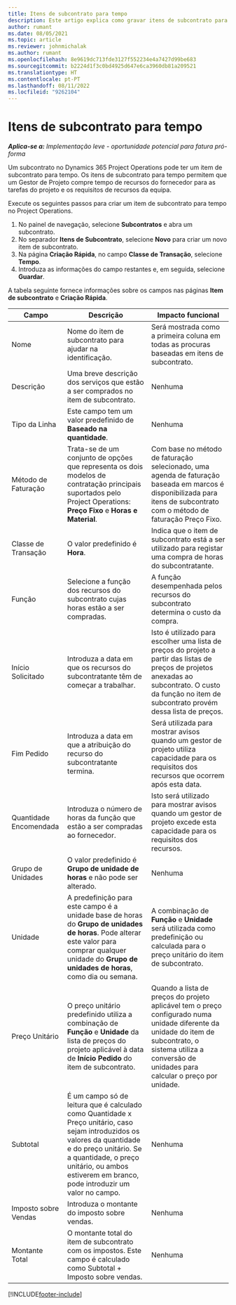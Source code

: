 ```yaml
---
title: Itens de subcontrato para tempo
description: Este artigo explica como gravar itens de subcontrato para tempo e gravar a compra de tempo por parte dos fornecedores.
author: rumant
ms.date: 08/05/2021
ms.topic: article
ms.reviewer: johnmichalak
ms.author: rumant
ms.openlocfilehash: 8e9619dc713fde3127f552234e4a7427d99be683
ms.sourcegitcommit: b2224d1f3c0bd4925d647e6ca3960db81a209521
ms.translationtype: HT
ms.contentlocale: pt-PT
ms.lasthandoff: 08/11/2022
ms.locfileid: "9262104"
---
```

# <a name="subcontract-lines-for-time"></a>Itens de subcontrato para tempo

_**Aplica-se a:** Implementação leve - oportunidade potencial para fatura pró-forma_

Um subcontrato no Dynamics 365 Project Operations pode ter um item de subcontrato para tempo. Os itens de subcontrato para tempo permitem que um Gestor de Projeto compre tempo de recursos do fornecedor para as tarefas do projeto e os requisitos de recursos da equipa.

Execute os seguintes passos para criar um item de subcontrato para tempo no Project Operations.

1. No painel de navegação, selecione **Subcontratos** e abra um subcontrato.
2. No separador **Itens de Subcontrato**, selecione **Novo** para criar um novo item de subcontrato.
3. Na página **Criação Rápida**, no campo **Classe de Transação**, selecione **Tempo**.
4. Introduza as informações do campo restantes e, em seguida, selecione **Guardar**.

  A tabela seguinte fornece informações sobre os campos nas páginas **Item de subcontrato** e **Criação Rápida**.

| **Campo** | **Descrição** | **Impacto funcional** |
| --- | --- | --- |
| Nome | Nome do item de subcontrato para ajudar na identificação. | Será mostrada como a primeira coluna em todas as procuras baseadas em itens de subcontrato. |
| Descrição | Uma breve descrição dos serviços que estão a ser comprados no item de subcontrato. |Nenhuma |
| Tipo da Linha |   Este campo tem um valor predefinido de **Baseado na quantidade**.| Nenhuma |
| Método de Faturação | Trata-se de um conjunto de opções que representa os dois modelos de contratação principais suportados pelo Project Operations: **Preço Fixo** e **Horas e Material**. | Com base no método de faturação selecionado, uma agenda de faturação baseada em marcos é disponibilizada para itens de subcontrato com o método de faturação Preço Fixo. |
| Classe de Transação | O valor predefinido é **Hora**. | Indica que o item de subcontrato está a ser utilizado para registar uma compra de horas do subcontratante. |
| Função | Selecione a função dos recursos do subcontrato cujas horas estão a ser compradas. | A função desempenhada pelos recursos do subcontrato determina o custo da compra. |
| Início Solicitado | Introduza a data em que os recursos do subcontratante têm de começar a trabalhar. | Isto é utilizado para escolher uma lista de preços do projeto a partir das listas de preços de projetos anexadas ao subcontrato. O custo da função no item de subcontrato provém dessa lista de preços. |
| Fim Pedido | Introduza a data em que a atribuição do recurso do subcontratante termina. | Será utilizada para mostrar avisos quando um gestor de projeto utiliza capacidade para os requisitos dos recursos que ocorrem após esta data. |
| Quantidade Encomendada | Introduza o número de horas da função que estão a ser compradas ao fornecedor. | Isto será utilizado para mostrar avisos quando um gestor de projeto excede esta capacidade para os requisitos dos recursos. |
| Grupo de Unidades | O valor predefinido é **Grupo de unidade de horas** e não pode ser alterado. | Nenhuma|
| Unidade | A predefinição para este campo é a unidade base de horas do **Grupo de unidades de horas**. Pode alterar este valor para comprar qualquer unidade do **Grupo de unidades de horas**, como dia ou semana. | A combinação de **Função** e **Unidade** será utilizada como predefinição ou calculada para o preço unitário do item de subcontrato. |
| Preço Unitário | O preço unitário predefinido utiliza a combinação de **Função** e **Unidade** da lista de preços do projeto aplicável à data de **Início Pedido** do item de subcontrato. | Quando a lista de preços do projeto aplicável tem o preço configurado numa unidade diferente da unidade do item de subcontrato, o sistema utiliza a conversão de unidades para calcular o preço por unidade. |
| Subtotal |    É um campo só de leitura que é calculado como Quantidade x Preço unitário, caso sejam introduzidos os valores da quantidade e do preço unitário. Se a quantidade, o preço unitário, ou ambos estiverem em branco, pode introduzir um valor no campo. | Nenhuma|
| Imposto sobre Vendas |   Introduza o montante do imposto sobre vendas. |Nenhuma |
| Montante Total | O montante total do item de subcontrato com os impostos. Este campo é calculado como Subtotal + Imposto sobre vendas.|Nenhuma |

[!INCLUDE[footer-include](../../includes/footer-banner.md)]
